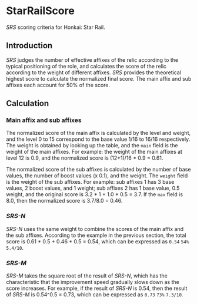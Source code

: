 # StarRailScore

_SRS_ scoring criteria for Honkai: Star Rail.

## Introduction

_SRS_ judges the number of effective affixes of the relic according to the typical positioning of the role, and calculates the score of the relic according to the weight of different affixes. _SRS_ provides the theoretical highest score to calculate the normalized final score. The main affix and sub affixes each account for 50% of the score.


## Calculation

### Main affix and sub affixes

The normalized score of the main affix is calculated by the level and weight, and the level 0 to 15 correspond to the base value 1/16 to 16/16 respectively. The weight is obtained by looking up the table, and the `main` field is the weight of the main affixes. For example: the weight of the main affixes at level 12 is 0.9, and the normalized score is (12+1)/16 \* 0.9 = 0.61.

The normalized score of the sub affixes is calculated by the number of base values, the number of boost values (x 0.1), and the weight. The `weight` field is the weight of the sub affixes. For example: sub affixes 1 has 3 base values, 2 boost values, and 1 weight; sub affixes 2 has 1 base value, 0.5 weight, and the original score is 3.2 \* 1 + 1.0 \* 0.5 = 3.7. If the `max` field is 8.0, then the normalized score is 3.7/8.0 = 0.46.

### _SRS-N_

_SRS-N_ uses the same weight to combine the scores of the main affix and the sub affixes. According to the example in the previous section, the total score is 0.61 \* 0.5 + 0.46 \* 0.5 = 0.54, which can be expressed as `0.54` `54%` `5.4/10`.

### _SRS-M_

_SRS-M_ takes the square root of the result of _SRS-N_, which has the characteristic that the improvement speed gradually slows down as the score increases. For example, if the result of _SRS-N_ is 0.54, then the result of _SRS-M_ is 0.54^0.5 = 0.73, which can be expressed as `0.73` `73%` `7.3/10`.
